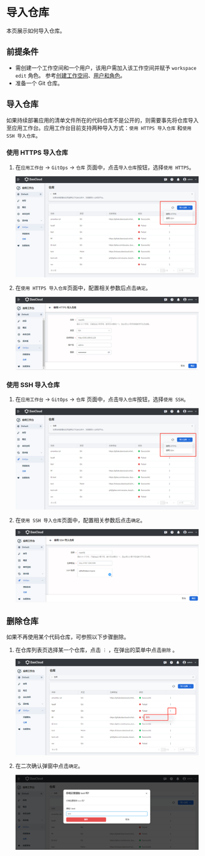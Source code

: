 # 导入仓库

本页展示如何导入仓库。

## 前提条件

- 需创建一个工作空间和一个用户，该用户需加入该工作空间并赋予 `workspace edit` 角色。
  参考[创建工作空间](../../../ghippo/user-guide/workspace/workspaces.md)、[用户和角色](../../../ghippo/user-guide/access-control/user.md)。
- 准备一个 Git 仓库。

## 导入仓库

如果持续部署应用的清单文件所在的代码仓库不是公开的，则需要事先将仓库导入至应用工作台。应用工作台目前支持两种导入方式：`使用 HTTPS 导入仓库` 和`使用 SSH 导入仓库`。

### 使用 HTTPS 导入仓库

1. 在`应用工作台` -> `GitOps` -> `仓库` 页面中，点击`导入仓库`按钮，选择`使用 HTTPS`。

    ![导入](../../images/import01.png)

2. 在`使用 HTTPS 导入仓库`页面中，配置相关参数后点击`确定`。

    ![导入](../../images/import02.png)

### 使用 SSH 导入仓库

1. 在`应用工作台` -> `GitOps` -> `仓库` 页面中，点击`导入仓库`按钮，选择`使用 SSH`。

    ![导入](../../images/import01.png)

2. 在`使用 SSH 导入仓库`页面中，配置相关参数后点击`确定`。

    ![导入](../../images/import03.png)

## 删除仓库

如果不再使用某个代码仓库，可参照以下步骤删除。

1. 在仓库列表页选择某一个仓库，点击 `︙` ，在弹出的菜单中点击`删除` 。

    ![删除](../../images/import04.png)

2. 在二次确认弹窗中点击`确定`。

    ![删除确认](../../images/import05.png)
